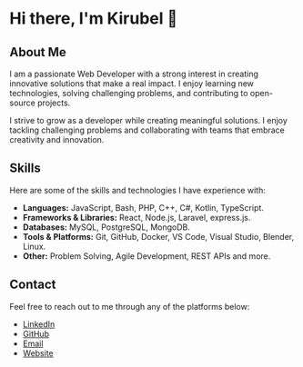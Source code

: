 # Hi there, I'm Kirubel 👋

## About Me
I am a passionate Web Developer with a strong interest in creating innovative solutions that make a real impact. I enjoy learning new technologies, solving challenging problems, and contributing to open-source projects.  

I strive to grow as a developer while creating meaningful solutions. I enjoy tackling challenging problems and collaborating with teams that embrace creativity and innovation.

## Skills
Here are some of the skills and technologies I have experience with:

- **Languages:** JavaScript, Bash, PHP, C++, C#, Kotlin, TypeScript.
- **Frameworks & Libraries:** React, Node.js, Laravel, express.js.
- **Databases:** MySQL, PostgreSQL, MongoDB.
- **Tools & Platforms:** Git, GitHub, Docker, VS Code, Visual Studio, Blender, Linux.
- **Other:** Problem Solving, Agile Development, REST APIs and more.


## Contact
Feel free to reach out to me through any of the platforms below:  

- [LinkedIn](https://www.linkedin.com/in/kirubelyonas/)  
- [GitHub](https://github.com/KirubelYonas)  
- [Email](kirubel.y1000@gmail.com)  
- [Website](https://kirubelyonas.github.io/Portfolio.github.io)  

